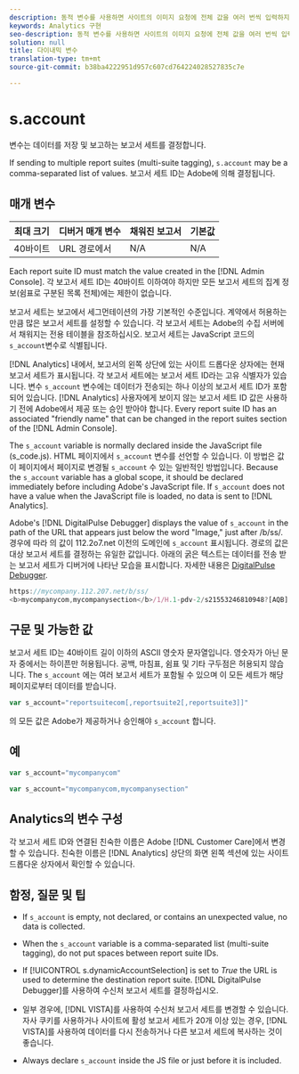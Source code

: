 ```yaml
---
description: 동적 변수를 사용하면 사이트의 이미지 요청에 전체 값을 여러 번씩 입력하지 않고도 한 변수에서 다른 변수로 값을 복사할 수 있습니다.
keywords: Analytics 구현
seo-description: 동적 변수를 사용하면 사이트의 이미지 요청에 전체 값을 여러 번씩 입력하지 않고도 한 변수에서 다른 변수로 값을 복사할 수 있습니다.
solution: null
title: 다이내믹 변수
translation-type: tm+mt
source-git-commit: b38ba4222951d957c607cd764224028527835c7e

---
```



# s.account

 변수는 데이터를 저장 및 보고하는 보고서 세트를 결정합니다.

If sending to multiple report suites (multi-suite tagging), `s.account` may be a comma-separated list of values. 보고서 세트 ID는 Adobe에 의해 결정됩니다.

## 매개 변수

| 최대 크기 | 디버거 매개 변수 | 채워진 보고서 | 기본값 |
|--- |--- |--- |--- |
| 40바이트 | URL 경로에서 | N/A | N/A |

Each report suite ID must match the value created in the [!DNL Admin Console]. 각 보고서 세트 ID는 40바이트 이하여야 하지만 모든 보고서 세트의 집계 정보(쉼표로 구분된 목록 전체)에는 제한이 없습니다.

보고서 세트는 보고에서 세그먼테이션의 가장 기본적인 수준입니다. 계약에서 허용하는 만큼 많은 보고서 세트를 설정할 수 있습니다. 각 보고서 세트는 Adobe의 수집 서버에서 채워지는 전용 테이블을 참조하십시오. 보고서 세트는 JavaScript 코드의 `s_account`변수로 식별됩니다. 

[!DNL Analytics] 내에서, 보고서의 왼쪽 상단에 있는 사이트 드롭다운 상자에는 현재 보고서 세트가 표시됩니다. 각 보고서 세트에는 보고서 세트 ID라는 고유 식별자가 있습니다. 변수 `s_account` 변수에는 데이터가 전송되는 하나 이상의 보고서 세트 ID가 포함되어 있습니다. [!DNL Analytics] 사용자에게 보이지 않는 보고서 세트 ID 값은 사용하기 전에 Adobe에서 제공 또는 승인 받아야 합니다. Every report suite ID has an associated "friendly name" that can be changed in the report suites section of the [!DNL Admin Console].

The `s_account` variable is normally declared inside the JavaScript file (s_code.js). HTML 페이지에서 `s_account` 변수를 선언할 수 있습니다. 이 방법은 값이 페이지에서 페이지로 변경될 `s_account` 수 있는 일반적인 방법입니다. Because the `s_account` variable has a global scope, it should be declared immediately before including Adobe's JavaScript file. If `s_account` does not have a value when the JavaScript file is loaded, no data is sent to [!DNL Analytics].

Adobe's [!DNL DigitalPulse Debugger] displays the value of `s_account` in the path of the URL that appears just below the word "Image," just after /b/ss/. 경우에 따라 의 값이 112.2o7.net 이전의 도메인에 `s_account` 표시됩니다. 경로의 값은 대상 보고서 세트를 결정하는 유일한 값입니다. 아래의 굵은 텍스트는 데이터를 전송 받는 보고서 세트가 디버거에 나타난 모습을 표시합니다. 자세한 내용은 [DigitalPulse Debugger](https://docs.adobe.com/content/help/en/analytics/implementation/testing-and-validation/debugger.html).

```js
https://mycompany.112.207.net/b/ss/ 
<b>mycompanycom,mycompanysection</b>/1/H.1-pdv-2/s21553246810948?[AQB]
```

## 구문 및 가능한 값

보고서 세트 ID는 40바이트 길이 이하의 ASCII 영숫자 문자열입니다. 영숫자가 아닌 문자 중에서는 하이픈만 허용됩니다. 공백, 마침표, 쉼표 및 기타 구두점은 허용되지 않습니다. The `s_account` 에는 여러 보고서 세트가 포함될 수 있으며 이 모든 세트가 해당 페이지로부터 데이터를 받습니다.

```js
var s_account="reportsuitecom[,reportsuite2[,reportsuite3]]"
```

의 모든 값은 Adobe가 제공하거나 승인해야 `s_account` 합니다.

## 예

```js
var s_account="mycompanycom"
```

```js
var s_account="mycompanycom,mycompanysection"
```

## Analytics의 변수 구성

각 보고서 세트 ID와 연결된 친숙한 이름은 Adobe [!DNL Customer Care]에서 변경할 수 있습니다. 친숙한 이름은 [!DNL Analytics] 상단의 화면 왼쪽 섹션에 있는 사이트 드롭다운 상자에서 확인할 수 있습니다.

## 함정, 질문 및 팁

* If `s_account` is empty, not declared, or contains an unexpected value, no data is collected.
* When the `s_account` variable is a comma-separated list (multi-suite tagging), do not put spaces between report suite IDs.
* If [!UICONTROL s.dynamicAccountSelection] is set to *True* the URL is used to determine the destination report suite. [!DNL DigitalPulse Debugger]를 사용하여 수신처 보고서 세트를 결정하십시오.

* 일부 경우에, [!DNL VISTA]를 사용하여 수신처 보고서 세트를 변경할 수 있습니다. 자사 쿠키를 사용하거나 사이트에 활성 보고서 세트가 20개 이상 있는 경우, [!DNL VISTA]를 사용하여 데이터를 다시 전송하거나 다른 보고서 세트에 복사하는 것이 좋습니다.

* Always declare `s_account` inside the JS file or just before it is included.
